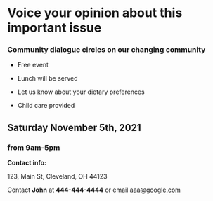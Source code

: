 
<h1>Voice your opinion about this important issue</h1>

<h3>Community dialogue circles on our changing community</h3>

 * Free event

 * Lunch will be served
 - Let us know about your dietary preferences
* Child care provided

<h2>Saturday November 5th, 2021</h2>
<h3>from 9am-5pm</h3>

<b>Contact info:</b>

123, Main St,
Cleveland, OH 44123

Contact <b>John</b> at <b>444-444-4444</b> or email aaa@google.com



